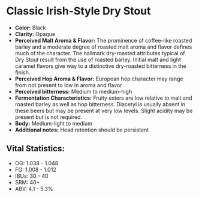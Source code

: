 # Classic Irish-Style Dry Stout

- **Color:** Black
- **Clarity:** Opaque
- **Perceived Malt Aroma & Flavor:** The prominence of coffee-like roasted barley and a moderate degree of roasted malt aroma and flavor defines much of the character. The hallmark dry-roasted attributes typical of Dry Stout result from the use of roasted barley. Initial malt and light caramel flavors give way to a distinctive dry-roasted bitterness in the finish.
- **Perceived Hop Aroma & Flavor:** European hop character may range from not present to low in aroma and flavor
- **Perceived bitterness:** Medium to medium-high
- **Fermentation Characteristics:** Fruity esters are low relative to malt and roasted barley as well as hop bitterness. Diacetyl is usually absent in these beers but may be present at very low levels. Slight acidity may be present but is not required.
- **Body:** Medium-light to medium
- **Additional notes:** Head retention should be persistent

## Vital Statistics:

- OG: 1.038 - 1.048
- FG: 1.008 - 1.012
- IBUs: 30 - 40
- SRM: 40+
- ABV: 4.1 - 5.3% 

